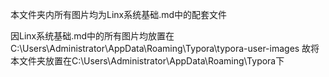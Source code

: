 本文件夹内所有图片均为Linx系统基础.md中的配套文件

因Linx系统基础.md中的所有图片均放置在C:\Users\Administrator\AppData\Roaming\Typora\typora-user-images
故将本文件夹放置在C:\Users\Administrator\AppData\Roaming\Typora下
